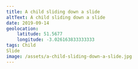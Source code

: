```yaml
---
title: A child sliding down a slide
altText: A child sliding down a slide
date: 2019-09-14
geolocation: 
    latitude: 51.5677
    longitude: -3.026163833333333
tags: Child
Slide
image: /assets/a-child-sliding-down-a-slide.jpg
---
```

